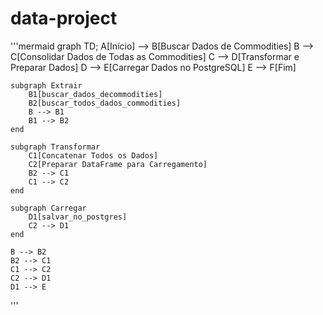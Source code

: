 # data-project
'''mermaid
graph TD;
    A[Início] --> B[Buscar Dados de Commodities]
    B --> C[Consolidar Dados de Todas as Commodities]
    C --> D[Transformar e Preparar Dados]
    D --> E[Carregar Dados no PostgreSQL]
    E --> F[Fim]

    subgraph Extrair
        B1[buscar_dados_decommodities]
        B2[buscar_todos_dados_commodities]
        B --> B1
        B1 --> B2
    end

    subgraph Transformar
        C1[Concatenar Todos os Dados]
        C2[Preparar DataFrame para Carregamento]
        B2 --> C1
        C1 --> C2
    end

    subgraph Carregar
        D1[salvar_no_postgres]
        C2 --> D1
    end

    B --> B2
    B2 --> C1
    C1 --> C2
    C2 --> D1
    D1 --> E
'''